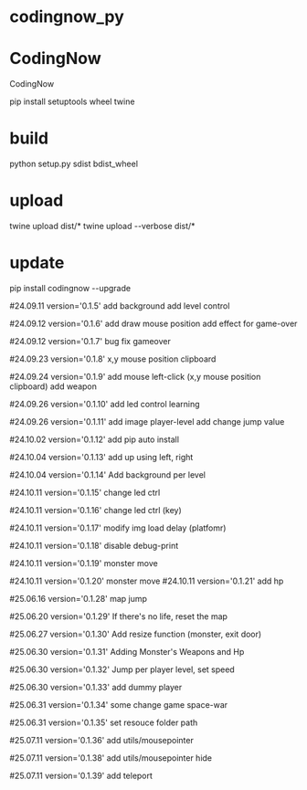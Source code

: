# codingnow_py
# CodingNow

CodingNow

pip install setuptools wheel twine

# build
python setup.py sdist bdist_wheel

# upload
twine upload dist/*
twine upload --verbose dist/*

# update
pip install codingnow --upgrade

#24.09.11 version='0.1.5'
add background
add level control

#24.09.12 version='0.1.6'
add draw mouse position
add effect for game-over

#24.09.12 version='0.1.7'
bug fix gameover

#24.09.23 version='0.1.8'
x,y mouse position clipboard

#24.09.24 version='0.1.9'
add mouse left-click (x,y mouse position clipboard)
add weapon

#24.09.26 version='0.1.10'
add led control learning

#24.09.26 version='0.1.11'
add image player-level
add change jump value


#24.10.02 version='0.1.12'
add pip auto install


#24.10.04 version='0.1.13'
add up using left, right

#24.10.04 version='0.1.14'
Add background per level

#24.10.11 version='0.1.15'
change led ctrl 

#24.10.11 version='0.1.16'
change led ctrl (key)

#24.10.11 version='0.1.17'
modify img load delay (platfomr)

#24.10.11 version='0.1.18'
disable debug-print

#24.10.11 version='0.1.19'
monster move

#24.10.11 version='0.1.20'
monster move
#24.10.11 version='0.1.21'
add hp

#25.06.16 version='0.1.28'
map jump

#25.06.20 version='0.1.29'
If there's no life, reset the map


#25.06.27 version='0.1.30'
Add resize function (monster, exit door)

#25.06.30 version='0.1.31'
Adding Monster's Weapons and Hp

#25.06.30 version='0.1.32'
Jump per player level, set speed 

#25.06.30 version='0.1.33'
add dummy player

#25.06.31 version='0.1.34'
some change game space-war

#25.06.31 version='0.1.35'
set resouce folder path

#25.07.11 version='0.1.36'
add utils/mousepointer

#25.07.11 version='0.1.38'
add utils/mousepointer hide


#25.07.11 version='0.1.39'
add teleport
